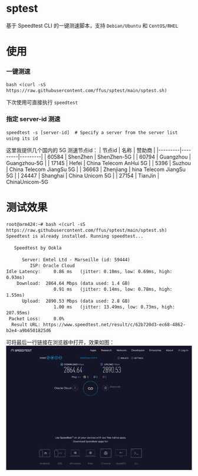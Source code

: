 # sptest
基于 Speedtest CLI 的一键测速脚本，支持 `Debian/Ubuntu` 和 `CentOS/RHEL`

# 使用
### 一键测速
```
bash <(curl -sS https://raw.githubusercontent.com/ffus/sptest/main/sptest.sh)
```
下次使用可直接执行 `speedtest`

### 指定 server-id 测速
```
speedtest -s [server-id]  # Specify a server from the server list using its id
```
这里我提供几个国内的 5G 测速节点id：
| 节点id | 名称 | 赞助商 |
|---------|---------|---------|
| 60584 | ShenZhen | ShenZhen-5G |
| 60794 | Guangzhou | Guangzhou-5G |
| 17145 | Hefei | China Telecom AnHui 5G |
| 5396 | Suzhou | China Telecom JiangSu 5G |
| 36663 | Zhenjiang | hina Telecom JiangSu 5G |
| 24447 | Shanghai | China Unicom 5G |
| 27154 | TianJin | ChinaUnicom-5G

# 测试效果
```
root@arm424:~# bash <(curl -sS https://raw.githubusercontent.com/ffus/sptest/main/sptest.sh)
Speedtest is already installed. Running speedtest...

   Speedtest by Ookla

      Server: Emtel Ltd - Marseille (id: 59444)
         ISP: Oracle Cloud
Idle Latency:     0.86 ms   (jitter: 0.10ms, low: 0.69ms, high: 0.93ms)
    Download:  2864.64 Mbps (data used: 1.4 GB)                                                   
                  0.91 ms   (jitter: 0.14ms, low: 0.78ms, high: 1.55ms)
      Upload:  2890.53 Mbps (data used: 2.8 GB)                                                   
                  1.00 ms   (jitter: 13.49ms, low: 0.73ms, high: 207.95ms)
 Packet Loss:     0.0%
  Result URL: https://www.speedtest.net/result/c/62b720d3-ec68-4862-b2e4-a9b6501825d6
```
可将最后一行链接在浏览器中打开，效果如图：
![打开链接：https://www.speedtest.net/result/c/62b720d3-ec68-4862-b2e4-a9b6501825d6 即可查看](https://raw.githubusercontent.com/ffus/sptest/main/demo.png)
